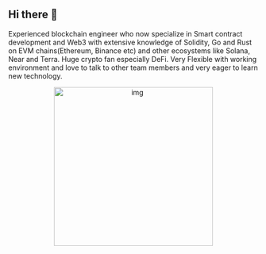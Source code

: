 ## Hi there 👋

Experienced blockchain engineer who now specialize in Smart contract development and Web3 with extensive knowledge of Solidity, Go and Rust on EVM chains(Ethereum, Binance etc) and other ecosystems like Solana, Near and Terra. Huge crypto fan especially DeFi. Very Flexible with working environment and love to talk to other team members and very eager to learn new technology.

<p align="center">
<img src="https://i.postimg.cc/LsTkdcs5/61dc2a68-bc6e-407b-9b04-3b2d39a3316b.png" width="320" alt="img" />
</p>
